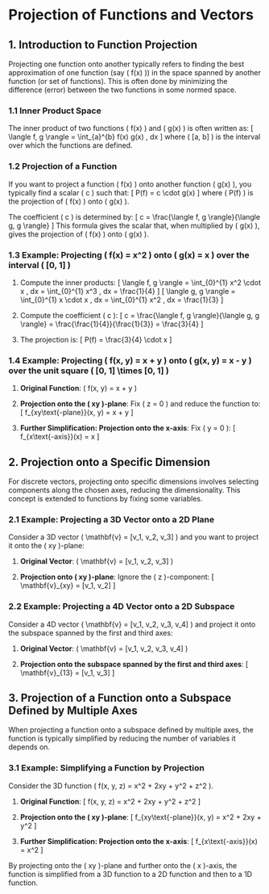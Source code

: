 
# Projection of Functions and Vectors

## 1. Introduction to Function Projection

Projecting one function onto another typically refers to finding the best approximation of one function (say \( f(x) \)) in the space spanned by another function (or set of functions). This is often done by minimizing the difference (error) between the two functions in some normed space.

### 1.1 Inner Product Space

The inner product of two functions \( f(x) \) and \( g(x) \) is often written as:
\[
\langle f, g \rangle = \int_{a}^{b} f(x) g(x) \, dx
\]
where \( [a, b] \) is the interval over which the functions are defined.

### 1.2 Projection of a Function

If you want to project a function \( f(x) \) onto another function \( g(x) \), you typically find a scalar \( c \) such that:
\[
P(f) = c \cdot g(x)
\]
where \( P(f) \) is the projection of \( f(x) \) onto \( g(x) \).

The coefficient \( c \) is determined by:
\[
c = \frac{\langle f, g \rangle}{\langle g, g \rangle}
\]
This formula gives the scalar that, when multiplied by \( g(x) \), gives the projection of \( f(x) \) onto \( g(x) \).

### 1.3 Example: Projecting \( f(x) = x^2 \) onto \( g(x) = x \) over the interval \( [0, 1] \)

1. Compute the inner products:
\[
\langle f, g \rangle = \int_{0}^{1} x^2 \cdot x \, dx = \int_{0}^{1} x^3 \, dx = \frac{1}{4}
\]
\[
\langle g, g \rangle = \int_{0}^{1} x \cdot x \, dx = \int_{0}^{1} x^2 \, dx = \frac{1}{3}
\]

2. Compute the coefficient \( c \):
\[
c = \frac{\langle f, g \rangle}{\langle g, g \rangle} = \frac{\frac{1}{4}}{\frac{1}{3}} = \frac{3}{4}
\]

3. The projection is:
\[
P(f) = \frac{3}{4} \cdot x
\]

### 1.4 Example: Projecting \( f(x, y) = x + y \) onto \( g(x, y) = x - y \) over the unit square \( [0, 1] \times [0, 1] \)

1. **Original Function**: \( f(x, y) = x + y \)

2. **Projection onto the \( xy \)-plane**: Fix \( z = 0 \) and reduce the function to:
\[
f_{xy\text{-plane}}(x, y) = x + y
\]

3. **Further Simplification: Projection onto the x-axis**: Fix \( y = 0 \):
\[
f_{x\text{-axis}}(x) = x
\]

## 2. Projection onto a Specific Dimension

For discrete vectors, projecting onto specific dimensions involves selecting components along the chosen axes, reducing the dimensionality. This concept is extended to functions by fixing some variables.

### 2.1 Example: Projecting a 3D Vector onto a 2D Plane

Consider a 3D vector \( \mathbf{v} = [v_1, v_2, v_3] \) and you want to project it onto the \( xy \)-plane:

1. **Original Vector**: \( \mathbf{v} = [v_1, v_2, v_3] \)

2. **Projection onto \( xy \)-plane**: Ignore the \( z \)-component:
\[
\mathbf{v}_{xy} = [v_1, v_2]
\]

### 2.2 Example: Projecting a 4D Vector onto a 2D Subspace

Consider a 4D vector \( \mathbf{v} = [v_1, v_2, v_3, v_4] \) and project it onto the subspace spanned by the first and third axes:

1. **Original Vector**: \( \mathbf{v} = [v_1, v_2, v_3, v_4] \)

2. **Projection onto the subspace spanned by the first and third axes**:
\[
\mathbf{v}_{13} = [v_1, v_3]
\]

## 3. Projection of a Function onto a Subspace Defined by Multiple Axes

When projecting a function onto a subspace defined by multiple axes, the function is typically simplified by reducing the number of variables it depends on.

### 3.1 Example: Simplifying a Function by Projection

Consider the 3D function \( f(x, y, z) = x^2 + 2xy + y^2 + z^2 \).

1. **Original Function**:
\[
f(x, y, z) = x^2 + 2xy + y^2 + z^2
\]

2. **Projection onto the \( xy \)-plane**:
\[
f_{xy\text{-plane}}(x, y) = x^2 + 2xy + y^2
\]

3. **Further Simplification: Projection onto the x-axis**:
\[
f_{x\text{-axis}}(x) = x^2
\]

By projecting onto the \( xy \)-plane and further onto the \( x \)-axis, the function is simplified from a 3D function to a 2D function and then to a 1D function.
